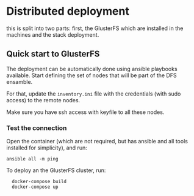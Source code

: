 # Distributed deployment

this is split into two parts: first, the GlusterFS which are installed in the machines
and the stack deployment. 

## Quick start to GlusterFS

The deployment can be automatically done using ansible playbooks available.
Start defining the set of nodes that will be part of the DFS ensamble.

For that, update the `inventory.ini` file with the credentials (with sudo access)
to the remote nodes.

Make sure you have ssh access with keyfile to all these nodes.


### Test the connection
Open the container (which are not required, but has ansible and all tools installed for simplicity),
and run:
```
ansible all -m ping
```


To deploy an the GlusterFS cluster, run:
```
  docker-compose build
  docker-compose up
